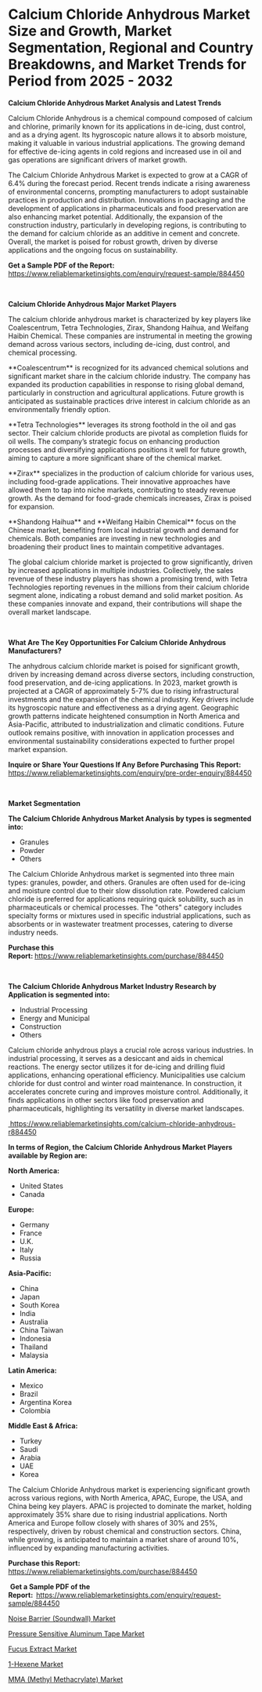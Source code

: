 <p><h1>Calcium Chloride Anhydrous Market Size and Growth, Market Segmentation, Regional and Country Breakdowns, and Market Trends for Period from 2025 -  2032</h1></p><p><strong>Calcium Chloride Anhydrous Market Analysis and Latest Trends</strong></p>
<p><p>Calcium Chloride Anhydrous is a chemical compound composed of calcium and chlorine, primarily known for its applications in de-icing, dust control, and as a drying agent. Its hygroscopic nature allows it to absorb moisture, making it valuable in various industrial applications. The growing demand for effective de-icing agents in cold regions and increased use in oil and gas operations are significant drivers of market growth.</p><p>The Calcium Chloride Anhydrous Market is expected to grow at a CAGR of 6.4% during the forecast period. Recent trends indicate a rising awareness of environmental concerns, prompting manufacturers to adopt sustainable practices in production and distribution. Innovations in packaging and the development of applications in pharmaceuticals and food preservation are also enhancing market potential. Additionally, the expansion of the construction industry, particularly in developing regions, is contributing to the demand for calcium chloride as an additive in cement and concrete. Overall, the market is poised for robust growth, driven by diverse applications and the ongoing focus on sustainability.</p></p>
<p><strong>Get a Sample PDF of the Report:&nbsp;</strong> <a href="https://www.reliablemarketinsights.com/enquiry/request-sample/884450?utm_campaign=2176&utm_medium=2&utm_source=Github&utm_content=ia&utm_term=30012025&utm_id=calcium-chloride-anhydrous">https://www.reliablemarketinsights.com/enquiry/request-sample/884450</a></p>
<p>&nbsp;</p>
<p><strong>Calcium Chloride Anhydrous Major Market Players</strong></p>
<p><p>The calcium chloride anhydrous market is characterized by key players like Coalescentrum, Tetra Technologies, Zirax, Shandong Haihua, and Weifang Haibin Chemical. These companies are instrumental in meeting the growing demand across various sectors, including de-icing, dust control, and chemical processing.</p><p>**Coalescentrum** is recognized for its advanced chemical solutions and significant market share in the calcium chloride industry. The company has expanded its production capabilities in response to rising global demand, particularly in construction and agricultural applications. Future growth is anticipated as sustainable practices drive interest in calcium chloride as an environmentally friendly option.</p><p>**Tetra Technologies** leverages its strong foothold in the oil and gas sector. Their calcium chloride products are pivotal as completion fluids for oil wells. The company’s strategic focus on enhancing production processes and diversifying applications positions it well for future growth, aiming to capture a more significant share of the chemical market.</p><p>**Zirax** specializes in the production of calcium chloride for various uses, including food-grade applications. Their innovative approaches have allowed them to tap into niche markets, contributing to steady revenue growth. As the demand for food-grade chemicals increases, Zirax is poised for expansion.</p><p>**Shandong Haihua** and **Weifang Haibin Chemical** focus on the Chinese market, benefiting from local industrial growth and demand for chemicals. Both companies are investing in new technologies and broadening their product lines to maintain competitive advantages.</p><p>The global calcium chloride market is projected to grow significantly, driven by increased applications in multiple industries. Collectively, the sales revenue of these industry players has shown a promising trend, with Tetra Technologies reporting revenues in the millions from their calcium chloride segment alone, indicating a robust demand and solid market position. As these companies innovate and expand, their contributions will shape the overall market landscape.</p></p>
<p>&nbsp;</p>
<p><strong>What Are The Key Opportunities For Calcium Chloride Anhydrous Manufacturers?</strong></p>
<p><p>The anhydrous calcium chloride market is poised for significant growth, driven by increasing demand across diverse sectors, including construction, food preservation, and de-icing applications. In 2023, market growth is projected at a CAGR of approximately 5-7% due to rising infrastructural investments and the expansion of the chemical industry. Key drivers include its hygroscopic nature and effectiveness as a drying agent. Geographic growth patterns indicate heightened consumption in North America and Asia-Pacific, attributed to industrialization and climatic conditions. Future outlook remains positive, with innovation in application processes and environmental sustainability considerations expected to further propel market expansion.</p></p>
<p><strong>Inquire or Share Your Questions If Any Before Purchasing This Report:</strong> <a href="https://www.reliablemarketinsights.com/enquiry/pre-order-enquiry/884450?utm_campaign=2176&utm_medium=2&utm_source=Github&utm_content=ia&utm_term=30012025&utm_id=calcium-chloride-anhydrous">https://www.reliablemarketinsights.com/enquiry/pre-order-enquiry/884450</a></p>
<p>&nbsp;</p>
<p><strong>Market Segmentation</strong></p>
<p><strong>The Calcium Chloride Anhydrous Market Analysis by types is segmented into:</strong></p>
<p><ul><li>Granules</li><li>Powder</li><li>Others</li></ul></p>
<p><p>The Calcium Chloride Anhydrous market is segmented into three main types: granules, powder, and others. Granules are often used for de-icing and moisture control due to their slow dissolution rate. Powdered calcium chloride is preferred for applications requiring quick solubility, such as in pharmaceuticals or chemical processes. The "others" category includes specialty forms or mixtures used in specific industrial applications, such as absorbents or in wastewater treatment processes, catering to diverse industry needs.</p></p>
<p><strong>Purchase this Report:&nbsp;</strong><a href="https://www.reliablemarketinsights.com/purchase/884450?utm_campaign=2176&utm_medium=2&utm_source=Github&utm_content=ia&utm_term=30012025&utm_id=calcium-chloride-anhydrous">https://www.reliablemarketinsights.com/purchase/884450</a></p>
<p>&nbsp;</p>
<p><strong>The Calcium Chloride Anhydrous Market Industry Research by Application is segmented into:</strong></p>
<p><ul><li>Industrial Processing</li><li>Energy and Municipal</li><li>Construction</li><li>Others</li></ul></p>
<p><p>Calcium chloride anhydrous plays a crucial role across various industries. In industrial processing, it serves as a desiccant and aids in chemical reactions. The energy sector utilizes it for de-icing and drilling fluid applications, enhancing operational efficiency. Municipalities use calcium chloride for dust control and winter road maintenance. In construction, it accelerates concrete curing and improves moisture control. Additionally, it finds applications in other sectors like food preservation and pharmaceuticals, highlighting its versatility in diverse market landscapes.</p></p>
<p><a href="https://www.reliablemarketinsights.com/calcium-chloride-anhydrous-r884450?utm_campaign=2176&utm_medium=2&utm_source=Github&utm_content=ia&utm_term=30012025&utm_id=calcium-chloride-anhydrous">&nbsp;https://www.reliablemarketinsights.com/calcium-chloride-anhydrous-r884450</a></p>
<p><strong>In terms of Region, the Calcium Chloride Anhydrous Market Players available by Region are:</strong></p>
<p>
    <p> <strong> North America: </strong>
        <ul>
            <li>United States</li>
            <li>Canada</li>
        </ul>
        </p> 
    <p> <strong> Europe: </strong>
        <ul>
            <li>Germany</li>
            <li>France</li>
            <li>U.K.</li>
            <li>Italy</li>
            <li>Russia</li>
        </ul>
        </p> 
    <p> <strong> Asia-Pacific: </strong>
        <ul>
            <li>China</li>
            <li>Japan</li>
            <li>South Korea</li>
            <li>India</li>
            <li>Australia</li>
            <li>China Taiwan</li>
            <li>Indonesia</li>
            <li>Thailand</li>
            <li>Malaysia</li>
        </ul>
        </p> 
    <p> <strong> Latin America: </strong>
        <ul>
            <li>Mexico</li>
            <li>Brazil</li>
            <li>Argentina Korea</li>
            <li>Colombia</li>
        </ul>
        </p> 
    <p> <strong> Middle East & Africa: </strong>
        <ul>
            <li>Turkey</li>
            <li>Saudi</li>
            <li>Arabia</li>
            <li>UAE</li>
            <li>Korea</li>
        </ul>
    </p>
    </p>
<p><p>The Calcium Chloride Anhydrous market is experiencing significant growth across various regions, with North America, APAC, Europe, the USA, and China being key players. APAC is projected to dominate the market, holding approximately 35% share due to rising industrial applications. North America and Europe follow closely with shares of 30% and 25%, respectively, driven by robust chemical and construction sectors. China, while growing, is anticipated to maintain a market share of around 10%, influenced by expanding manufacturing activities.</p></p>
<p><strong>Purchase this Report: </strong><a href="https://www.reliablemarketinsights.com/purchase/884450?utm_campaign=2176&utm_medium=2&utm_source=Github&utm_content=ia&utm_term=30012025&utm_id=calcium-chloride-anhydrous">https://www.reliablemarketinsights.com/purchase/884450</a></p>
<p>&nbsp;<strong>Get a Sample PDF of the Report:&nbsp;&nbsp;</strong><a href="https://www.reliablemarketinsights.com/enquiry/request-sample/884450?utm_campaign=2176&utm_medium=2&utm_source=Github&utm_content=ia&utm_term=30012025&utm_id=calcium-chloride-anhydrous">https://www.reliablemarketinsights.com/enquiry/request-sample/884450</a></p>
<p><strong></strong></p>
<p><p><a href="https://www.linkedin.com/pulse/noise-barrier-soundwall-market-forecastfor-year2025-2032-insigths-cs3pe?utm_campaign=2176&utm_medium=2&utm_source=Github&utm_content=ia&utm_term=30012025&utm_id=calcium-chloride-anhydrous">Noise Barrier (Soundwall) Market</a></p><p><a href="https://github.com/lisaeichler20775/Market-Research-Report-List-1/blob/main/pressure-sensitive-aluminum-tape-market.md?utm_campaign=2176&utm_medium=2&utm_source=Github&utm_content=ia&utm_term=30012025&utm_id=calcium-chloride-anhydrous">Pressure Sensitive Aluminum Tape Market</a></p><p><a href="https://github.com/katonmarti489/Market-Research-Report-List-1/blob/main/fucus-extract-market.md?utm_campaign=2176&utm_medium=2&utm_source=Github&utm_content=ia&utm_term=30012025&utm_id=calcium-chloride-anhydrous">Fucus Extract Market</a></p><p><a href="https://www.linkedin.com/pulse/unpacking-1-hexene-market-growth-whats-behind-111-cagr-through-3bkxc?utm_campaign=2176&utm_medium=2&utm_source=Github&utm_content=ia&utm_term=30012025&utm_id=calcium-chloride-anhydrous">1-Hexene Market</a></p><p><a href="https://www.linkedin.com/pulse/detailed-report-mma-methyl-methacrylate-market-value-ezntc?utm_campaign=2176&utm_medium=2&utm_source=Github&utm_content=ia&utm_term=30012025&utm_id=calcium-chloride-anhydrous">MMA (Methyl Methacrylate) Market</a></p></p>